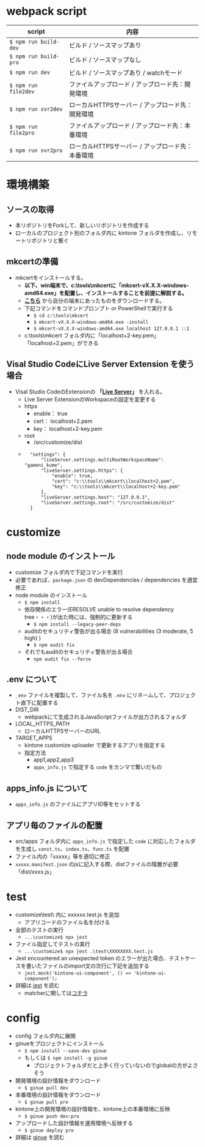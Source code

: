 # webpack script
|  script  |  内容  |
| ---- | ---- |
|  `$ npm run build-dev`  |  ビルド / ソースマップあり  |
|  `$ npm run build-pro`  |  ビルド / ソースマップなし  |
|  `$ npm run dev`  |  ビルド / ソースマップあり / watchモード  |
|  `$ npm run file2dev`  |  ファイルアップロード / アップロード先：開発環境  |
|  `$ npm run svr2dev`  |  ローカルHTTPSサーバー / アップロード先：開発環境  |
|  `$ npm run file2pro`  |  ファイルアップロード / アップロード先：本番環境  |
|  `$ npm run svr2pro`  |  ローカルHTTPSサーバー / アップロード先：本番環境  |



# 環境構築
## ソースの取得
* 本リポジトリをForkして、新しいリポジトリを作成する
* ローカルのプロジェクト別のフォルダ内に kintone フォルダを作成し、リモートリポジトリと繋ぐ

## mkcertの準備
* mkcertをインストールする。
    * **以下、win端末で、c:\tools\mkcertに「mkcert-vX.X.X-windows-amd64.exe」を配置し、インストールすることを前提に解説する。**
    * **[こちら](https://github.com/FiloSottile/mkcert/releases)** から自分の端末にあったものをダウンロードする。
    * 下記コマンドをコマンドプロンプト or PowerShellで実行する
        * `$ cd c:\tools\mkcert`
        * `$ mkcert-vX.X.X-windows-amd64.exe -install`
        * `$ mkcert-vX.X.X-windows-amd64.exe localhost 127.0.0.1 ::1`
    * c:\tools\mkcert フォルダ内に「localhost+2-key.pem」「localhost+2.pem」ができる

## Visal Studio CodeにLive Server Extension を使う場合
* Visal Studio CodeのExtensionの **「[Live Server](https://marketplace.visualstudio.com/items?itemName=ritwickdey.LiveServer)」** を入れる。
    * Live Server ExtensionのWorkspaceの設定を変更する
    * https
        * enable： true
        * cert： localhost+2.pem
        * key： localhost+2-key.pem
    * root
        * /src/customize/dist
    * ```
        "settings": {
		    "liveServer.settings.multiRootWorkspaceName": "gameni_kume",
		    "liveServer.settings.https": {
			    "enable": true,
	    		"cert": "c:\\tools\\mkcert\\localhost+2.pem",
	    		"key": "c:\\tools\\mkcert\\localhost+2-key.pem"
	    	},
		    "liveServer.settings.host": "127.0.0.1",
		    "liveServer.settings.root": "/src/customize/dist"
    	}
        ```


# customize
## node module のインストール
* customize フォルダ内で下記コマンドを実行
* 必要であれば、`package.json` の devDependencies / dependencies を適宜修正
* node module のインストール
    * `$ npm install`
    * 依存関係のエラー(ERESOLVE unable to resolve dependency tree・・・)が出た時には、強制的に更新する
        * `$ npm install --legacy-peer-deps`
    * auditのセキュリティ警告が出る場合 (8 vulnerabilities (3 moderate, 5 high) )
        * `$ npm audit fix`
    * それでもauditのセキュリティ警告が出る場合
        * `npm audit fix --force`


## .env について
* `_env` ファイルを複製して、ファイル名を `.env` にリネームして、プロジェクト直下に配置する
* DIST_DIR
    * webpackにて生成されるJavaScriptファイルが出力されるフォルダ
* LOCAL_HTTPS_PATH
    * ローカルHTTPSサーバーのURL
* TARGET_APPS
    * kintone customize uploader で更新するアプリを指定する
    * 指定方法
        * app1,app2,app3
        * `apps_info.js` で指定する `code` をカンマで繋いだもの


## apps_info.js について
* `apps_info.js` のファイルにアプリID等をセットする


## アプリ毎のファイルの配置
* src/apps フォルダ内に `apps_info.js` で指定した `code` に対応したフォルダを生成し `const.ts`、`index.ts`、`func.ts` を配置
* ファイル内の「xxxxx」等を適切に修正
* `xxxxx.manifest.json` のjsに記入する際、distファイルの階層が必要「dist/xxxx.js」



# test
* customize\\test\\ 内に xxxxxx.test.js を追加
    * アプリコードのファイル名を付ける
* 全部のテストの実行
    * `...\customize$ npx jest`
* ファイル指定してテストの実行
    * `...\customize$ npx jest .\test\XXXXXXXX.test.js`
* Jest encountered an unexpected token のエラーが出た場合、テストケースを書いたファイルのimport文の次行に下記を追加する
    * `jest.mock('kintone-ui-component', () => 'kintone-ui-component');`
* 詳細は [jest](https://jestjs.io/ja/) を読む
    * matcherに関しては[コチラ](https://jestjs.io/ja/docs/using-matchers)



# config
* config フォルダ内に展開
* ginueをプロジェクトにインストール
    * `$ npm install --save-dev ginue`
    * もしくは `$ npm install -g ginue`
        * プロジェクトフォルダだと上手く行っていないのでglobalの方がよさそう
* 開発環境の設計情報をダウンロード
    * `$ ginue pull dev`
* 本番環境の設計情報をダウンロード
    * `$ ginue pull pro`
* kintone上の開発環境の設計情報を、kintone上の本番環境に反映
    * `$ ginue push dev:pro`
* アップロードした設計情報を運用環境へ反映する
    * `$ ginue deploy pro`
* 詳細は [ginue](https://github.com/goqoo-on-kintone/ginue) を読む



